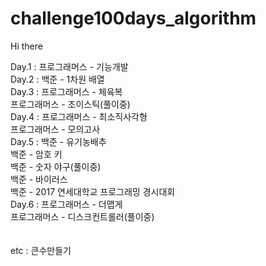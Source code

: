# challenge100days_algorithm

Hi there

Day.1 : 프로그래머스 - 기능개발<br>
Day.2 : 백준 - 1차원 배열<br>
Day.3 : 프로그래머스 - 체육복<br>
        프로그래머스 - 조이스틱(풀이중)<br>
Day.4 : 프로그래머스 - 최소직사각형<br>
        프로그래머스 - 모의고사<br>
Day.5 : 백준 - 유기농배추<br>
        백준 - 암호 키<br>
        백준 - 숫자 야구(풀이중)<br>
        백준 - 바이러스<br>
        백준 - 2017 연세대학교 프로그래밍 경시대회<br>
Day.6 : 프로그래머스 - 더맵게<br>
        프로그래머스 - 디스크컨트롤러(풀이중)<br>
<br><br>
etc : 큰수만들기

